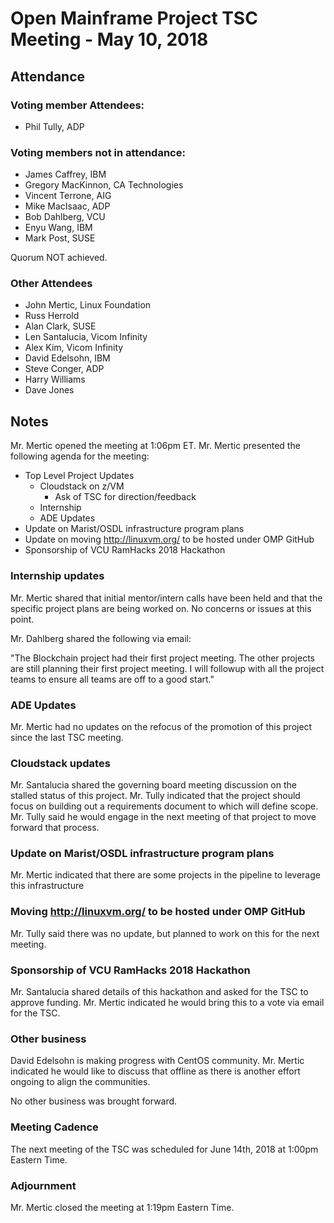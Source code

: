 # Open Mainframe Project TSC Meeting - May 10, 2018

## Attendance

### Voting member Attendees:

* Phil Tully, ADP

### Voting members not in attendance:

* James Caffrey, IBM
* Gregory MacKinnon, CA Technologies
* Vincent Terrone, AIG
* Mike MacIsaac, ADP
* Bob Dahlberg, VCU
* Enyu Wang, IBM
* Mark Post, SUSE

Quorum NOT achieved.

### Other Attendees

* John Mertic, Linux Foundation
* Russ Herrold
* Alan Clark, SUSE
* Len Santalucia, Vicom Infinity
* Alex Kim, Vicom Infinity
* David Edelsohn, IBM
* Steve Conger, ADP
* Harry Williams
* Dave Jones

## Notes

Mr. Mertic opened the meeting at 1:06pm ET. Mr. Mertic presented the following agenda for the meeting:

* Top Level Project Updates
  * Cloudstack on z/VM
    * Ask of TSC for direction/feedback
  * Internship
  * ADE Updates
* Update on Marist/OSDL infrastructure program plans
* Update on moving http://linuxvm.org/ to be hosted under OMP GitHub
* Sponsorship of VCU RamHacks 2018 Hackathon

### Internship updates

Mr. Mertic shared that initial mentor/intern calls have been held and that the specific project plans are being worked on. No concerns or issues at this point.

Mr. Dahlberg shared the following via email:

"The Blockchain project had their first project meeting.  The other projects are still planning their first project meeting.  I will followup with all the project teams to ensure all teams are off to a good start."

### ADE Updates

Mr. Mertic had no updates on the refocus of the promotion of this project since the last TSC meeting.

### Cloudstack updates

Mr. Santalucia shared the governing board meeting discussion on the stalled status of this project. Mr. Tully indicated that the project should focus on building out a requirements document to which will define scope. Mr. Tully said he would engage in the next meeting of that project to move forward that process.

### Update on Marist/OSDL infrastructure program plans

Mr. Mertic indicated that there are some projects in the pipeline to leverage this infrastructure

### Moving http://linuxvm.org/ to be hosted under OMP GitHub

Mr. Tully said there was no update, but planned to work on this for the next meeting.

### Sponsorship of VCU RamHacks 2018 Hackathon

Mr. Santalucia shared details of this hackathon and asked for the TSC to approve funding. Mr. Mertic indicated he would bring this to a vote via email for the TSC.

### Other business

David Edelsohn is making progress with CentOS community. Mr. Mertic indicated he would like to discuss that offline as there is another effort ongoing to align the communities.

No other business was brought forward.

### Meeting Cadence

The next meeting of the TSC was scheduled for June 14th, 2018 at 1:00pm Eastern Time.

### Adjournment

Mr. Mertic closed the meeting at 1:19pm Eastern Time.
